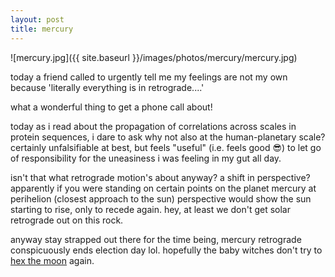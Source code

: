 ```yaml
---
layout: post
title: mercury
---
```


![mercury.jpg]({{ site.baseurl }}/images/photos/mercury/mercury.jpg)

today a friend called to urgently tell me my feelings are not my own because 'literally everything is in retrograde....' 

what a wonderful thing to get a phone call about!  

today as i read about the propagation of correlations across scales in protein sequences, i dare to ask why not also at the human-planetary scale?  certainly unfalsifiable at best, but feels "useful" (i.e. feels good 😎) to let go of responsibility for the uneasiness i was feeling in my gut all day.  

isn't that what retrograde motion's about anyway? a shift in perspective?  apparently if you were standing on certain points on the planet mercury at perihelion (closest approach to the sun) perspective would show the sun starting to rise, only to recede again.  hey, at least we don't get solar retrograde out on this rock.

anyway stay strapped out there for the time being, mercury retrograde conspicuously ends election day lol.  hopefully the baby witches don't try to [hex the moon](https://www.thecut.com/2020/07/some-tiktok-baby-witches-apparently-tried-to-hex-the-moon.html) again.
